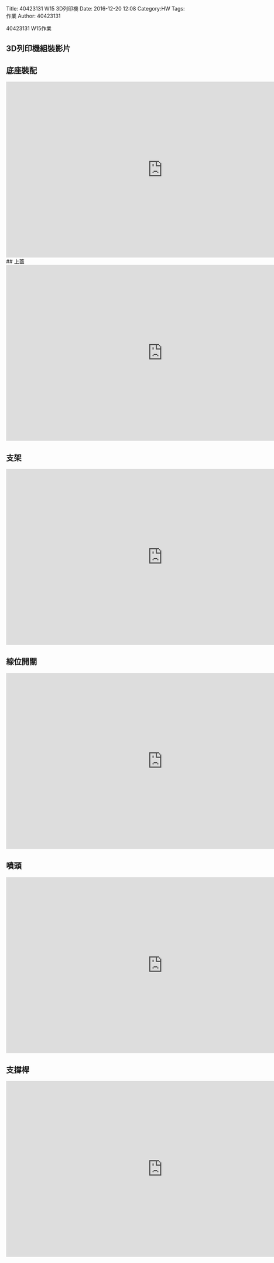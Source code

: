 Title: 40423131 W15 3D列印機
Date: 2016-12-20 12:08
Category:HW
Tags: 作業
Author: 40423131 

40423131 W15作業
<!-- PELICAN_END_SUMMARY -->


## 3D列印機組裝影片


## 底座裝配
<iframe width="854" height="480" src="https://www.youtube.com/embed/0254u2RYQkk" frameborder="0" allowfullscreen></iframe>
## 上蓋

<iframe width="854" height="480" src="https://www.youtube.com/embed/H1aWCSFmzFY" frameborder="0" allowfullscreen></iframe>

## 支架
<iframe width="854" height="480" src="https://www.youtube.com/embed/BaL77yNv78I" frameborder="0" allowfullscreen></iframe>

## 線位開關
<iframe width="854" height="480" src="https://www.youtube.com/embed/-MLymvDzBbo" frameborder="0" allowfullscreen></iframe>

## 噴頭
<iframe width="854" height="480" src="https://www.youtube.com/embed/Vhzmmat_5UE" frameborder="0" allowfullscreen></iframe>

## 支撐桿
<iframe width="854" height="480" src="https://www.youtube.com/embed/g3-z5v73qBI" frameborder="0" allowfullscreen></iframe>